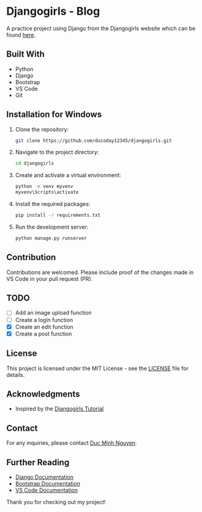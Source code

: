 # Djangogirls - Blog

A practice project using Django from the Djangogirls website which can be found [here](https://tutorial.djangogirls.org/en/).

## Built With

- Python
- Django
- Bootstrap
- VS Code
- Git

## Installation for Windows

1. Clone the repository:
   ```sh
   git clone https://github.com/ducoday12345/djangogirls.git
   ```
2. Navigate to the project directory:
   ```sh
   cd djangogirls
   ```
3. Create and activate a virtual environment:
   ```sh
   python -m venv myvenv
   myvenv\Scripts\activate
   ```
4. Install the required packages:
   ```sh
   pip install -r requirements.txt
   ```
5. Run the development server:
   ```sh
   python manage.py runserver
   ```

## Contribution

Contributions are welcomed. Please include proof of the changes made in VS Code in your pull request (PR).

## TODO

- [ ] Add an image upload function
- [ ] Create a login function
- [x] Create an edit function
- [x] Create a post function

## License

This project is licensed under the MIT License - see the [LICENSE](LICENSE) file for details.

## Acknowledgments

- Inspired by the [Djangogirls Tutorial](https://tutorial.djangogirls.org/en/)

## Contact

For any inquiries, please contact [Duc Minh Nguyen](mailto:your.email@example.com).

## Further Reading

- [Django Documentation](https://docs.djangoproject.com/en/)
- [Bootstrap Documentation](https://getbootstrap.com/)
- [VS Code Documentation](https://code.visualstudio.com/docs)

Thank you for checking out my project!
